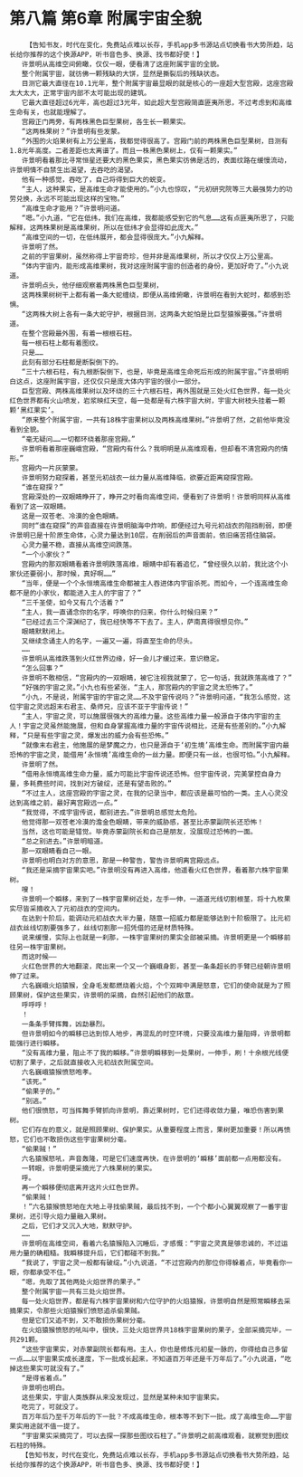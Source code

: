 # 第八篇 第6章 附属宇宙全貌
        【告知书友，时代在变化，免费站点难以长存，手机app多书源站点切换看书大势所趋，站长给你推荐的这个换源APP，听书音色多、换源、找书都好使！】
       许景明从高维空间俯瞰，仅仅一眼，便看清了这座附属宇宙的全貌。
       整个附属宇宙，就彷佛一颗残缺的大饼，显然是撕裂后的残缺状态。
       目测它最大直径在10.1光年，整个附属宇宙最显眼的就是核心的一座超大型宫殿，这座宫殿太大太大，正常宇宙内部不太可能出现的建筑。
       它最大直径超过6光年，高也超过3光年，如此超大型宫殿简直匪夷所思，不过考虑到和高维生命有关，也就能理解了。
       宫殿正门两旁，有两株黑色巨型果树，各生长一颗果实。
       “这两株果树？”许景明有些发蒙。
       “外围的火焰果树有上万公里高，我都觉得很高了。宫殿门前的两株黑色巨型果树，目测有1.8光年高度。二者差距也太离谱了。而且一株黑色果树上，仅有一颗果实。”
       许景明看着那比寻常恒星还要大的黑色果实，黑色果实彷佛是活的，表面纹路在缓慢流动，许景明情不自禁生出渴望，去吞吃的渴望。
       他有一种感觉，吞吃了，自己将得到巨大的蜕变。
       “主人，这种果实，是高维生命才能使用的。”小九也惊叹，“元初研究院等三大最强势力的功劳兑换，永远不可能出现这样的宝物。”
       “高维生命才能用？”许景明问道。
       “嗯。”小九道，“它在低纬，我们在高维，我都能感受到它的气息……这有点匪夷所思了，只能解释，这两株果树是高维果树，所以在低纬才会显得如此庞大。”
       “高维空间的一切，在低纬展开，都会显得很庞大。”小九解释。
       许景明了然。
       之前的宇宙果树，虽然称得上宇宙奇珍，但并非是高维果树，所以才仅仅上万公里高。
       “体内宇宙内，能形成高维果树，我对这座附属宇宙的创造者的身份，更加好奇了。”小九说道。
       许景明点头，他仔细观察着两株黑色巨型果树，
       这两株果树树干上都有着一条大蛇缠绕，即便从高维俯瞰，许景明在看到大蛇时，都感到恐惧。
       “这两株大树上各有一条大蛇守护，根据目测，这两条大蛇怕是比巨型猿猴要强。”许景明道。
       在整个宫殿最外围，有着一根根石柱。
       每一根石柱上都有着图纹。
       只是……
       此刻有部分石柱都是断裂倒下的。
       “三十六根石柱，有九根断裂倒下，也是，毕竟是高维生命死后形成的附属宇宙。”许景明明白这点，这座附属宇宙，还仅仅只是庞大体内宇宙的很小一部分。
       巨型宫殿、两株高维果树以及环绕的三十六根石柱，再外围就是三处火红色世界，每一处火红色世界都有火山喷发，岩浆映红天空，每一处都是有六株宇宙大树，宇宙大树枝头挂着一颗颗‘黑红果实’。
       “原来整个附属宇宙，一共有18株宇宙果树以及两株高维果树。”许景明了然，之前他毕竟没看到全貌。
       “毫无疑问……一切都环绕着那座宫殿。”
       许景明看着那座巍峨宫殿，“宫殿内有什么？我明明是从高维观看，但却看不清宫殿内的情形。”
       宫殿内一片灰蒙蒙。
       许景明努力窥探着，甚至元初战衣一丝力量从高维降临，欲要近距离窥探宫殿。
       “谁在窥探？”
       宫殿深处的一双眼睛睁开了，睁开之时看向高维空间，便看到了许景明！许景明同样从高维看到了这一双眼睛。
       这是一双苍老、冷漠的金色眼睛。
       同时“谁在窥探”的声音直接在许景明脑海中炸响，即便经过九号元初战衣的阻挡削弱，即便许景明已是十阶原生命体，心灵力量达到10层，在削弱后的声音面前，依旧痛苦捂住脑袋。
       心灵力量不稳，直接从高维空间跌落。
       “一个小家伙？”
       宫殿内的那双眼睛看着许景明跌落高维，眼睛中却有着追忆，“曾经很久以前，我比这个小家伙还要弱小，那时候，真好啊……”
       “当年，便是一个个永恒境高维生命都被主人吞进体内宇宙杀死。而如今，一个连高维生命都不是的小家伙，都能进入主人的宇宙了？”
       “三千圣使，如今又有几个活着？”
       “主人，我一直诵念你的名字，呼唤你的归来，你什么时候归来？”
       “已经过去三个深渊纪了，我已经快等不下去了。主人，萨南真得很想见你。”
       眼睛默默闭上。
       又继续念诵主人的名字，一遍又一遍，将直至生命的尽头。
       ……
       许景明从高维跌落到火红世界边缘，好一会儿才缓过来，意识稳定。
       “怎么回事？”
       许景明不敢相信，“宫殿内的一双眼睛，被它注视我就蒙了，它一句话，我就跌落高维了？”
       “好强的宇宙之灵。”小九也有些紧张，“主人，那宫殿内的宇宙之灵太恐怖了。”
       “小九，不是说，附属宇宙的宇宙之灵……不及宇宙传说吗？”许景明问道，“我怎么感觉，这位宇宙之灵远超末右君主、桑师兄，应该不亚于宇宙传说！”
       “主人，宇宙之灵，可以施展很强大的高维力量。这些高维力量一般源自于体内宇宙的主人！宇宙之灵虽然能施展，但和自身掌握高维力量的宇宙传说相比，还是有些差别的。”小九解释，“只是有些宇宙之灵，爆发出的威力会有些恐怖。”
       “就像末右君主，他施展的是梦魔之力，也只是源自于‘初生境’高维生命。而附属宇宙内最恐怖的宇宙之灵，能借用‘永恒境’高维生命的一丝力量。即便只有一丝，也很可怕。”小九解释。
       许景明了然。
       “借用永恒境高维生命力量，威力可能比宇宙传说还恐怖。但宇宙传说，完美掌控自身力量，多耗费些时间，找到对方破绽，还是有望击败的。”
       “不过主人，这座宫殿的宇宙之灵，在我的记录当中，都应该是最可怕的一类。主人心灵没达到高维之前，最好离宫殿远一点。”
       “我觉得，不成宇宙传说，都别进去。”许景明总感觉太危险。
       他觉得那一双苍老冷漠的澹金色眼睛，带来的威胁感，甚至比赤蒙副院长还恐怖！
       当然，这也可能是错觉。毕竟赤蒙副院长和自己是朋友，没展现过恐怖的一面。
       “总之别进去。”许景明暗道。
       那一双眼睛看自己一眼。
       许景明也明白对方的意思，那是一种警告，警告许景明离宫殿远点。
       “我还是采摘宇宙果实吧。”许景明没有再进入高维，他遥看火红色世界，看着那六株宇宙果树。
       嗖！
       许景明一个瞬移，来到了一株宇宙果树近处，左手一伸，一道道光线切割根茎，将十九枚果实尽皆采摘收入了元初战衣的空间内。
       在达到十阶后，能调动元初战衣大半力量，随意一招威力都是能够达到十阶极限了。比元初战衣丝线切割要强多了，丝线切割那一招凭借的还是材质特殊。
       说来缓慢，实际上也就是一刹那，一株宇宙果树的果实全部被采摘。许景明更是一个瞬移前往另一株宇宙果树。
       而这时候——
       火红色世界的大地翻滚，爬出来一个又一个巍峨身影，甚至一条条超长的手臂已经朝许景明伸了过来。
       六名巍峨火焰猿猴，全身毛发都燃烧着火焰，个个双眸中满是怒意，它们的使命就是为了照顾果树，保护这些果实，许景明的采摘，自然引起他们的敌意。
       呼呼呼！
       ！
       一条条手臂挥舞，凶勐暴烈。
       但许景明如今的瞬移已达到惊人地步，再混乱的时空环境，只要没高维力量阻碍，许景明都能强行进行瞬移。
       “没有高维力量，阻止不了我的瞬移。”许景明瞬移到一处果树，一伸手，刷！十余根光线便切割了果子，之后就直接收入元初战衣附属空间。
       六名巍峨猿猴愤怒咆孝。
       “该死。”
       “偷果子的。”
       “别逃。”
       他们很愤怒，可当挥舞手臂抓向许景明，靠近果树时，它们还得收敛力量，唯恐伤害到果树。
       它们存在的意义，就是照顾果树、保护果实。从重要程度上而言，果树更加重要！所以再愤怒，它们也不敢损伤这些宇宙果树分毫。
       “偷果贼！”
       六名猿猴怒吼，声音轰隆，可是它们速度再快，在许景明的‘瞬移’面前都一点用都没有。
       一转眼，许景明便采摘光了六株果树的果实。
       呼。
       再一个瞬移便彻底离开这片火红色世界。
       “偷果贼！
       ！”六名猿猴愤怒地在大地上寻找偷果贼，最后找不到，一个个都小心翼翼观察了一番宇宙果树，还引导火焰力量融入果树。
       之后，它们才又沉入大地，默默守护。
       ……
       许景明在高维空间，看着六名猿猴陷入沉睡后，才感慨：“宇宙之灵真是够忠诚的，不过运用力量的确粗糙。我瞬移提升后，它们都碰不到我。”
       “我说了，宇宙之灵一般都有破绽。”小九说道，“不过宫殿内的那位你得躲着点，毕竟看你一眼，你都承受不住。”
       “嗯，先取了其他两处火焰世界的果子。”
       整个附属宇宙一共有三处火焰世界。
       每一处火焰世界，都是有六株宇宙果树和六位守护的火焰猿猴，许景明自然是照常瞬移去采摘果实，令那些火焰猿猴们愤怒追杀偷果贼。
       但是它们又追不到，又不敢损伤果树分毫。
       在火焰猿猴愤怒的吼叫中，很快，三处火焰世界共18株宇宙果树的果子，全部采摘完毕，一共291颗。
       “这些宇宙果实，对赤蒙副院长都有用。主人，你也是修炼元初星一脉的，你得给自己多留一点……以宇宙果实成长速度，下一批成长起来，不知道百万年还是千万年后了。”小九说道，“吃掉这些果实可就没有了。”
       “是得省着点。”
       许景明也明白。
       这些果实，宇宙人类族群从来没发现过，显然是某种未知宇宙果实。
       吃完了，可就没了。
       百万年后乃至千万年后的下一批？不成高维生命，根本等不到下一批。成了高维生命……宇宙果实用途就不值一提了。
       “宇宙果实采摘完了，可以去探一探那些图纹石柱了。”许景明之前高维观看，就察觉到图纹石柱的特殊。
       【告知书友，时代在变化，免费站点难以长存，手机app多书源站点切换看书大势所趋，站长给你推荐的这个换源APP，听书音色多、换源、找书都好使！】